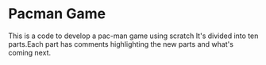 # Pacman Game

This is a code to develop a pac-man game using scratch
 It's divided into ten parts.Each part has comments highlighting the new parts and what's coming next.
 
 

